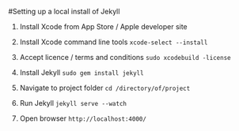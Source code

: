 #Setting up a local install of Jekyll

1. Install Xcode from App Store / Apple developer site

2. Install Xcode command line tools 
`xcode-select --install`

3. Accept licence / terms and conditions
`sudo xcodebuild -license`

4. Install Jekyll
`sudo gem install jekyll`

5. Navigate to project folder
`cd /directory/of/project`

6. Run Jekyll
`jekyll serve --watch`

7. Open browser
`http://localhost:4000/`
